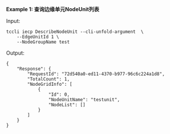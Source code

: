 **Example 1: 查询边缘单元NodeUnit列表**



Input: 

```
tccli iecp DescribeNodeUnit --cli-unfold-argument  \
    --EdgeUnitId 1 \
    --NodeGroupName test
```

Output: 
```
{
    "Response": {
        "RequestId": "72d540a0-ed11-4370-b977-96c6c224a1d8",
        "TotalCount": 1,
        "NodeGridInfo": [
            {
                "Id": 0,
                "NodeUnitName": "testunit",
                "NodeList": []
            }
        ]
    }
}
```


